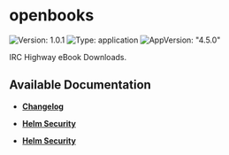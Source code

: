 # openbooks

![Version: 1.0.1](https://img.shields.io/badge/Version-1.0.1-informational?style=flat-square) ![Type: application](https://img.shields.io/badge/Type-application-informational?style=flat-square) ![AppVersion: "4.5.0"](https://img.shields.io/badge/AppVersion-"4.5.0"-informational?style=flat-square)

IRC Highway eBook Downloads.

## Available Documentation

- [**Changelog**](CHANGELOG)

- [**Helm Security**](container-security)

- [**Helm Security**](helm-security)

